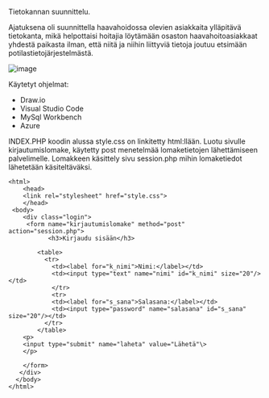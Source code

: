 Tietokannan suunnittelu.

Ajatuksena oli suunnittella haavahoidossa olevien asiakkaita ylläpitävä tietokanta, mikä helpottaisi hoitajia löytämään osaston haavahoitoasiakkaat yhdestä paikasta ilman, että niitä ja niihin liittyviä tietoja joutuu etsimään potilastietojärjestelmästä.

![image](https://user-images.githubusercontent.com/88820019/207504684-ecdd5804-e6ed-402a-af14-84b74e83d329.png)

Käytetyt ohjelmat:
+ Draw.io
+ Visual Studio Code
+ MySql Workbench
+ Azure


INDEX.PHP koodin alussa style.css on linkitetty html:llään. Luotu sivulle kirjautumislomake, käytetty post menetelmää lomaketietojen lähettämiseen palvelimelle.
Lomakkeen käsittely sivu session.php mihin lomaketiedot lähetetään käsiteltäväksi. 
```
<html>
    <head>
    <link rel="stylesheet" href="style.css">
    </head>
 <body>
    <div class="login">
     <form name="kirjautumislomake" method="post" action="session.php">
           <h3>Kirjaudu sisään</h3>
           
        <table>
          <tr>
            <td><label for="k_nimi">Nimi:</label></td>
            <td><input type="text" name="nimi" id="k_nimi" size="20"/> </td>
            </tr>
            <tr>
            <td><label for="s_sana">Salasana:</label></td>
            <td><input type="password" name="salasana" id="s_sana" size="20"/></td>
          </tr>
        </table>
    <p>
    <input type="submit" name="laheta" value="Lähetä"\>
    </p>
    
    </form>
   </div>   
  </body>
</html>   
```

 

